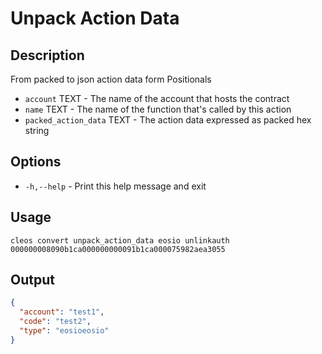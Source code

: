 # Unpack Action Data
## Description

From packed to json action data form
Positionals

* `account` TEXT - The name of the account that hosts the contract
* `name` TEXT - The name of the function that's called by this action
* `packed_action_data` TEXT - The action data expressed as packed hex string

## Options

* `-h,--help` - Print this help message and exit

## Usage

    cleos convert unpack_action_data eosio unlinkauth 000000008090b1ca000000000091b1ca000075982aea3055

## Output
```json
{
  "account": "test1",
  "code": "test2",
  "type": "eosioeosio"
}
```
